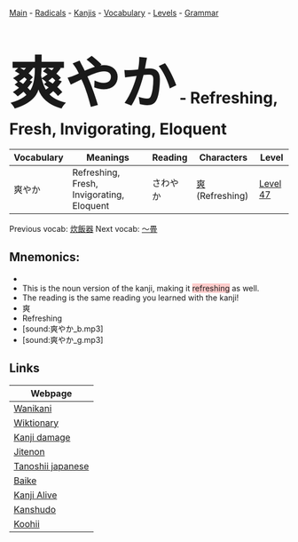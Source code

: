 <style> bigfont {font-size: 100px}</style>
[Main](../README.md) -
[Radicals](../radicals.md) -
[Kanjis](../kanjis.md) -
[Vocabulary](../vocabulary.md) -
[Levels](../levels.md) -
[Grammar](../grammar.md)
# <bigfont> 爽やか</bigfont> - Refreshing, Fresh, Invigorating, Eloquent 

| Vocabulary | Meanings | Reading | Characters | Level |
| --- | --- | --- | --- | --- |
| 爽やか | Refreshing, Fresh, Invigorating, Eloquent | さわやか |  [爽](../kanjis/爽.md) (Refreshing) | [Level 47](../levels/wk_level47.md) |

Previous vocab: [炊飯器](炊飯器.md) Next vocab: [〜畳](〜畳.md) 

## Mnemonics:

* 
* This is the noun version of the kanji, making it <span style="background-color:#ffcccb"> refreshing</span> as well.
* The reading is the same reading you learned with the kanji!
* 爽
* Refreshing
* [sound:爽やか_b.mp3]
* [sound:爽やか_g.mp3]


## Links 

| Webpage |
| --- |
| [Wanikani          ](https://www.wanikani.com/kanji/爽やか) |
| [Wiktionary        ](https://en.wiktionary.org/wiki/爽やか) |
| [Kanji damage      ](http://www.kanjidamage.com/kanji/search?utf8=✓&q=爽やか) |
| [Jitenon           ](https://jitenon.com/kanji/爽やか) |
| [Tanoshii japanese ](https://www.tanoshiijapanese.com/dictionary/kanji.cfm?k=爽やか) |
| [Baike             ](https://baike.baidu.com/item/爽やか) |
| [Kanji Alive       ](https://app.kanjialive.com/爽やか) |
| [Kanshudo          ](https://www.kanshudo.com/searchmn?q=爽やか) |
| [Koohii            ](https://kanji.koohii.com/study/kanji/爽やか) |
